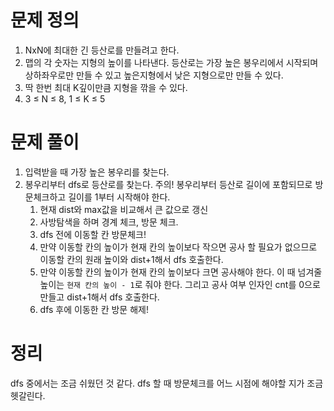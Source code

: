 # 문제 정의

1. NxN에 최대한 긴 등산로를 만들려고 한다.
2. 맵의 각 숫자는 지형의 높이를 나타낸다. 등산로는 가장 높은 봉우리에서 시작되며 상하좌우로만 만들 수 있고 높은지형에서 낮은 지형으로만 만들 수 있다.
3. 딱 한번 최대 K깊이만큼 지형을 깎을 수 있다.
4. 3 ≤ N ≤ 8, 1 ≤ K ≤ 5

# 문제 풀이

1. 입력받을 때 가장 높은 봉우리를 찾는다.
2. 봉우리부터 dfs로 등산로를 찾는다. 주의! 봉우리부터 등산로 길이에 포함되므로 방문체크하고 길이를 1부터 시작해야 한다.
    1. 현재 dist와 max값을 비교해서 큰 값으로 갱신
    2. 사방탐색을 하며 경계 체크, 방문 체크.  
    3. dfs 전에 이동할 칸 방문체크!
    4. 만약 이동할 칸의 높이가 현재 칸의 높이보다 작으면 공사 할 필요가 없으므로 이동할 칸의 원래 높이와 dist+1해서 dfs 호출한다.
    5. 만약 이동할 칸의 높이가 현재 칸의 높이보다 크면 공사해야 한다. 이 때 넘겨줄 높이는 `현재 칸의 높이 - 1`로 줘야 한다. 그리고 공사 여부 인자인 cnt를 0으로 만들고 dist+1해서 dfs 호출한다.
    6. dfs 후에 이동한 칸 방문 해제!

# 정리

dfs 중에서는 조금 쉬웠던 것 같다. dfs 할 때 방문체크를 어느 시점에 해야할 지가 조금 헷갈린다.